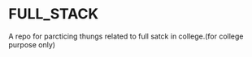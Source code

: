 # FULL_STACK
A repo for parcticing thungs related to full satck in college.(for college purpose only)
